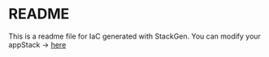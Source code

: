 # README
This is a readme file for IaC generated with StackGen.
You can modify your appStack -> [here](http://main.dev.stackgen.com/appstacks/a553844f-ea79-4978-8bf0-5ecef1f124c3)
